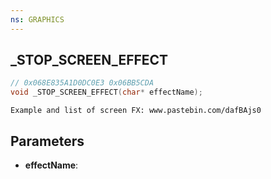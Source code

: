 ```yaml
---
ns: GRAPHICS
---
```

## _STOP_SCREEN_EFFECT

```c
// 0x068E835A1D0DC0E3 0x06BB5CDA
void _STOP_SCREEN_EFFECT(char* effectName);
```

```
Example and list of screen FX: www.pastebin.com/dafBAjs0  
```

## Parameters
* **effectName**: 

